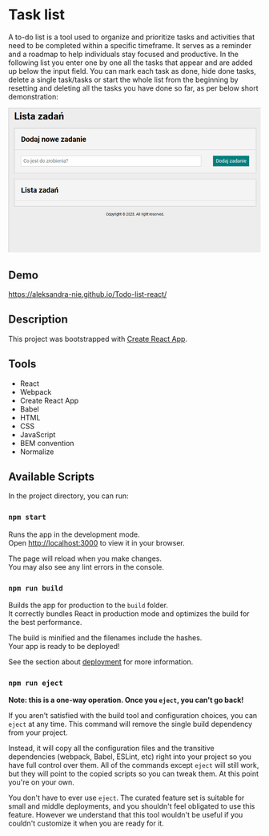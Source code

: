# Task list

A to-do list is a tool used to organize and prioritize tasks and activities that need to be completed within a specific timeframe. It serves as a reminder and a roadmap to help individuals stay focused and productive.
In the following list you enter one by one all the tasks that appear and are added up below the input field. You can mark each task as done, hide done tasks, delete a single task/tasks or start the whole list from the beginning by resetting and deleting all the tasks you have done so far, as per below short demonstration:

![todolist-react](images/Animation_Todolist_small.gif)

## Demo

https://aleksandra-nie.github.io/Todo-list-react/

## Description

This project was bootstrapped with [Create React App](https://github.com/facebook/create-react-app).

## Tools

- React
- Webpack
- Create React App
- Babel
- HTML
- CSS
- JavaScript
- BEM convention
- Normalize

## Available Scripts

In the project directory, you can run:

### `npm start`

Runs the app in the development mode.\
Open [http://localhost:3000](http://localhost:3000) to view it in your browser.

The page will reload when you make changes.\
You may also see any lint errors in the console.

### `npm run build`

Builds the app for production to the `build` folder.\
It correctly bundles React in production mode and optimizes the build for the best performance.

The build is minified and the filenames include the hashes.\
Your app is ready to be deployed!

See the section about [deployment](https://facebook.github.io/create-react-app/docs/deployment) for more information.

### `npm run eject`

**Note: this is a one-way operation. Once you `eject`, you can't go back!**

If you aren't satisfied with the build tool and configuration choices, you can `eject` at any time. This command will remove the single build dependency from your project.

Instead, it will copy all the configuration files and the transitive dependencies (webpack, Babel, ESLint, etc) right into your project so you have full control over them. All of the commands except `eject` will still work, but they will point to the copied scripts so you can tweak them. At this point you're on your own.

You don't have to ever use `eject`. The curated feature set is suitable for small and middle deployments, and you shouldn't feel obligated to use this feature. However we understand that this tool wouldn't be useful if you couldn't customize it when you are ready for it.
